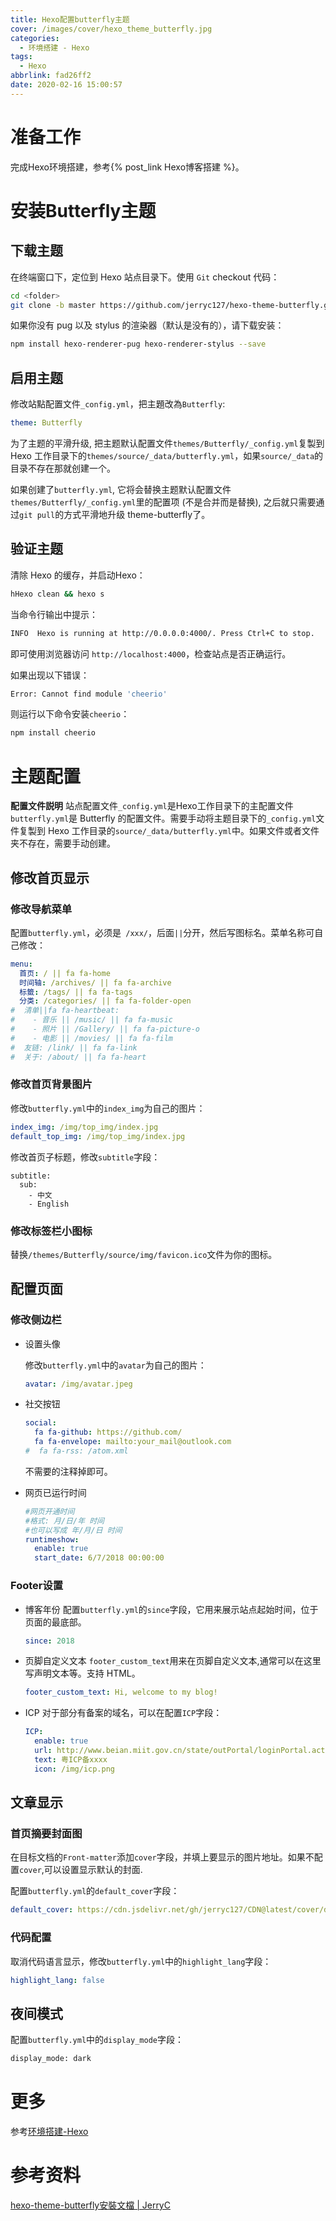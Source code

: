 ```yaml
---
title: Hexo配置butterfly主题
cover: /images/cover/hexo_theme_butterfly.jpg
categories:
  - 环境搭建 - Hexo
tags:
  - Hexo
abbrlink: fad26ff2
date: 2020-02-16 15:00:57
---
```


# 准备工作

完成Hexo环境搭建，参考{% post_link Hexo博客搭建 %}。

# 安装Butterfly主题

## 下载主题

在终端窗口下，定位到 Hexo 站点目录下。使用 `Git` checkout 代码：

```bash
cd <folder>
git clone -b master https://github.com/jerryc127/hexo-theme-butterfly.git themes/Butterfly
```

如果你没有 pug 以及 stylus 的渲染器（默认是没有的），请下载安装： 

```bash
npm install hexo-renderer-pug hexo-renderer-stylus --save
```

## 启用主题

修改站點配置文件`_config.yml`，把主題改為`Butterfly`:

```yaml
theme: Butterfly
```

为了主题的平滑升级, 把主题默认配置文件`themes/Butterfly/_config.yml`复製到 Hexo 工作目录下的`themes/source/_data/butterfly.yml`，如果`source/_data`的目录不存在那就创建一个。

如果创建了`butterfly.yml`, 它将会替换主题默认配置文件`themes/Butterfly/_config.yml`里的配置项 (不是合并而是替换), 之后就只需要通过`git pull`的方式平滑地升级 theme-butterfly了。

## 验证主题

清除 Hexo 的缓存，并启动Hexo：

```bash
hHexo clean && hexo s
```

当命令行输出中提示：

```bash
INFO  Hexo is running at http://0.0.0.0:4000/. Press Ctrl+C to stop.
```

即可使用浏览器访问 `http://localhost:4000`，检查站点是否正确运行。

如果出现以下错误：

```bash
Error: Cannot find module 'cheerio'
```

则运行以下命令安装`cheerio`：

```bash
npm install cheerio
```

# 主题配置

**配置文件説明**
站点配置文件`_config.yml`是Hexo工作目录下的主配置文件
`butterfly.yml`是 Butterfly 的配置文件。需要手动将主题目录下的`_config.yml`文件复製到 Hexo 工作目录的`source/_data/butterfly.yml`中。如果文件或者文件夹不存在，需要手动创建。

## 修改首页显示

### 修改导航菜单

配置`butterfly.yml`，必须是` /xxx/`，后面`||`分开，然后写图标名。菜单名称可自己修改：

```yaml
menu:
  首页: / || fa fa-home
  时间轴: /archives/ || fa fa-archive
  标籤: /tags/ || fa fa-tags
  分类: /categories/ || fa fa-folder-open
#  清单||fa fa-heartbeat:
#    - 音乐 || /music/ || fa fa-music
#    - 照片 || /Gallery/ || fa fa-picture-o
#    - 电影 || /movies/ || fa fa-film
#  友链: /link/ || fa fa-link
#  关于: /about/ || fa fa-heart
```

### 修改首页背景图片

修改`butterfly.yml`中的`index_img`为自己的图片：

```yaml
index_img: /img/top_img/index.jpg
default_top_img: /img/top_img/index.jpg
```

修改首页子标题，修改`subtitle`字段：

```
subtitle:
  sub:
    - 中文
    - English
```

### 修改标签栏小图标

替换`/themes/Butterfly/source/img/favicon.ico`文件为你的图标。

## 配置页面

### 修改侧边栏

* 设置头像

  修改`butterfly.yml`中的`avatar`为自己的图片：
  
  ```yaml
  avatar: /img/avatar.jpeg
  ```
  
* 社交按钮

  ```yaml
  social:
    fa fa-github: https://github.com/
    fa fa-envelope: mailto:your_mail@outlook.com
  #  fa fa-rss: /atom.xml
  ```
  
  不需要的注释掉即可。

* 网页已运行时间

  ```yaml
  #网页开通时间
  #格式: 月/日/年 时间
  #也可以写成 年/月/日 时间
  runtimeshow:
    enable: true
    start_date: 6/7/2018 00:00:00  
  ```

### Footer设置

- 博客年份
  配置`butterfly.yml`的`since`字段，它用来展示站点起始时间，位于页面的最底部。

  ```yaml
  since: 2018
  ```

- 页脚自定义文本
  `footer_custom_text`用来在页脚自定义文本,通常可以在这里写声明文本等。支持 HTML。

  ```yaml
  footer_custom_text: Hi, welcome to my blog!
  ```

- ICP
  对于部分有备案的域名，可以在配置`ICP`字段：

  ```yaml
  ICP:
    enable: true
    url: http://www.beian.miit.gov.cn/state/outPortal/loginPortal.action
    text: 粤ICP备xxxx
    icon: /img/icp.png
  ```

## 文章显示

### 首页摘要封面图

在目标文档的`Front-matter`添加`cover`字段，并填上要显示的图片地址。如果不配置`cover`,可以设置显示默认的封面.

配置`butterfly.yml`的`default_cover`字段：

```yaml
default_cover: https://cdn.jsdelivr.net/gh/jerryc127/CDN@latest/cover/default_bg.png
```

### 代码配置

取消代码语言显示，修改`butterfly.yml`中的`highlight_lang`字段：

```yaml
highlight_lang: false
```

## 夜间模式

配置`butterfly.yml`中的`display_mode`字段：

```bash
display_mode: dark
```

# 更多

参考[环境搭建-Hexo](/categories/环境搭建-Hexo/)

# 参考资料

[hexo-theme-butterfly安裝文檔 | JerryC](https://jerryc.me/posts/21cfbf15/)